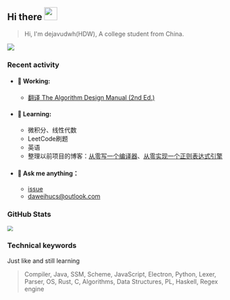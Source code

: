 ## Hi there <img src="https://raw.githubusercontent.com/MartinHeinz/MartinHeinz/master/wave.gif" width="30px">

> Hi, I'm dejavudwh(HDW), A college student from China.

![](https://komarev.com/ghpvc/?username=dejavudwh)

### Recent activity 

- #### 🔭 Working:
  - [翻译 The Algorithm Design Manual (2nd Ed.)](https://github.com/dejavudwh/The-Algorithm-Design-Manual)

- #### 🌱 Learning:

  - 微积分、线性代数
  - LeetCode刷题
  - 英语
  - 整理以前项目的博客：[从零写一个编译器](https://www.cnblogs.com/secoding/tag/从零写一个编译器/)、[从零实现一个正则表达式引擎](https://www.zhihu.com/column/c_1337535182023852032)

- #### 💬 Ask me anything：

  - [issue](https://github.com/dejavudwh/dejavudwh/issues)
  - [daweihucs@outlook.com](mailto:daweihucs@outlook.com)

### GitHub Stats

<img src="https://github-readme-stats.vercel.app/api?username=dejavudwh&show_icons=true&theme=onedark" style="zoom: 80%;" />

### Technical keywords 

Just like and still learning 

> Compiler, Java, SSM, Scheme, JavaScript, Electron, Python, Lexer, Parser, OS, Rust, C, Algorithms, Data Structures, PL, Haskell, Regex engine

